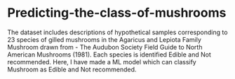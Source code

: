 # Predicting-the-class-of-mushrooms
The dataset includes descriptions of hypothetical samples corresponding to 23 species of gilled mushrooms in the Agaricus and Lepiota Family Mushroom drawn from - The Audubon Society Field Guide to North American Mushrooms (1981). Each species is identified Edible and Not recommended. Here, I have made a ML model which can classify Mushroom as Edible and Not recommended.
